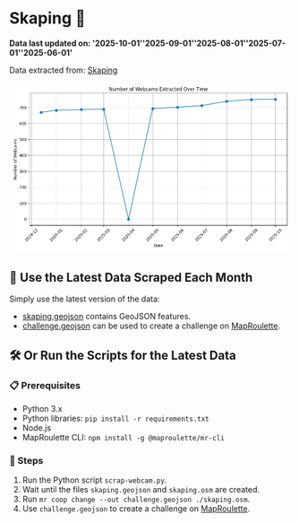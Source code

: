 # Skaping 🎥

**Data last updated on: '2025-10-01''2025-09-01''2025-08-01''2025-07-01''2025-06-01'**

Data extracted from: [Skaping](https://www.skaping.com)

![History Diagram](webcam_count_history.png?img_date='2025-10-01''2025-09-01''2025-08-01''2025-07-01''2025-06-01')

## 📅 Use the Latest Data Scraped Each Month

Simply use the latest version of the data:
- [skaping.geojson](skaping.geojson) contains GeoJSON features.
- [challenge.geojson](challenge.geojson) can be used to create a challenge on [MapRoulette](https://maproulette.org/).

## 🛠️ Or Run the Scripts for the Latest Data

### 📋 Prerequisites
- Python 3.x
- Python libraries: `pip install -r requirements.txt`
- Node.js
- MapRoulette CLI: `npm install -g @maproulette/mr-cli`

### 🔧 Steps
1. Run the Python script `scrap-webcam.py`.
2. Wait until the files `skaping.geojson` and `skaping.osm` are created.
3. Run `mr coop change --out challenge.geojson ./skaping.osm`.
4. Use `challenge.geojson` to create a challenge on [MapRoulette](https://maproulette.org/).
